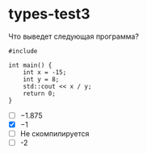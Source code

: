 # types-test3

Что выведет следующая программа?

```
#include

int main() {
	int x = -15;
	int y = 8;
	std::cout << x / y;
	return 0;
}
```

- [ ] −1.875
- [x] −1
- [ ] Не скомпилируется
- [ ] -2
